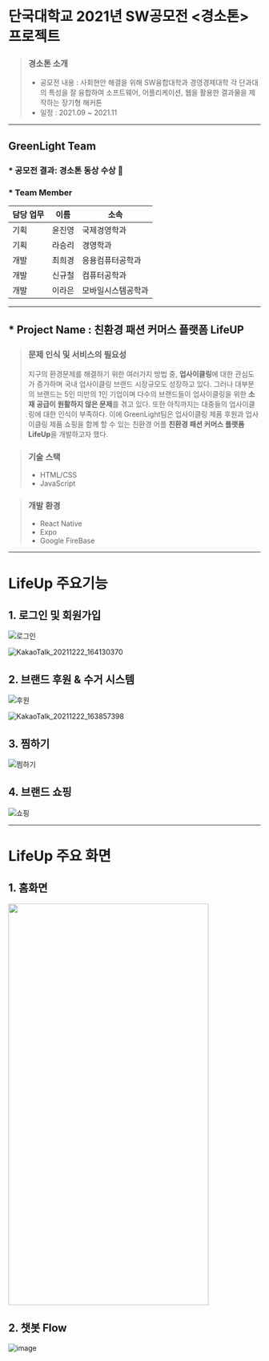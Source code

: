 단국대학교 2021년 SW공모전 <경소톤> 프로젝트
========================

> ### 경소톤 소개
> * 공모전 내용 : 사회현안 해결을 위해 SW융합대학과 경영경제대학 각 단과대의 특성을 잘 융합하여 소프트웨어, 어플리케이션, 웹을 활용한 결과물을 제작하는 장기형 해커톤
> * 일정 : 2021.09 ~ 2021.11

-------------------------------

## GreenLight Team
### * 공모전 결과: 경소톤 동상 수상 🥉


### * Team Member
담당 업무 | 이름 | 소속
---|---|---|
기획 | 윤진영 | 국제경영학과
기획 | 라승리 | 경영학과
개발 | 최희경 | 응용컴퓨터공학과
개발 | 신규철 | 컴퓨터공학과
개발 | 이라은 | 모바일시스템공학과

-------------------------------
## * Project Name : 친환경 패션 커머스 플랫폼 LifeUP
> ### 문제 인식 및 서비스의 필요성
> 지구의 환경문제를 해결하기 위한 여러가지 방법 중, **업사이클링**에 대한 관심도가 증가하며 국내 업사이클링 브랜드 시장규모도 성장하고 있다. 그러나 대부분의 브랜드는 5인 미만의 1인 기업이며 다수의 브랜드들이 업사이클링을 위한 **소재 공급이 원활하지 않은 문제**를 겪고 있다. 또한 아직까지는 대중들의 업사이클링에 대한 인식이 부족하다. 이에 GreenLight팀은 업사이클링 제품 후원과 업사이클링 제품 쇼핑을 함께 할 수 있는 친환경 어플  **친환경 패션 커머스 플랫폼 LifeUp**을 개발하고자 했다.




> ### 기술 스택
> * HTML/CSS
> * JavaScript
 
 
> ### 개발 환경
> * React Native
> * Expo
> * Google FireBase

--------------------------

LifeUp 주요기능
=================

## 1. 로그인 및 회원가입
![로그인](https://user-images.githubusercontent.com/64201163/147052589-a8016d06-fef4-462f-b2ff-947e96e7ad1d.gif)

![KakaoTalk_20211222_164130370](https://user-images.githubusercontent.com/64201163/147054411-31ac2ca6-1e85-4418-bc37-de895d252349.png)


## 2. 브랜드 후원 & 수거 시스템

![후원](https://user-images.githubusercontent.com/64201163/147051352-4fcb421f-be42-4462-9676-611998161a69.gif)

![KakaoTalk_20211222_163857398](https://user-images.githubusercontent.com/64201163/147054127-bf6ddd1c-c357-4414-aa74-f30617742e01.png)

## 3. 찜하기
![찜하기](https://user-images.githubusercontent.com/64201163/147052305-6c26a48e-b2f2-4b2c-8568-5d674a28c1c0.gif)


## 4. 브랜드 쇼핑
![쇼핑](https://user-images.githubusercontent.com/64201163/147052426-87fd9463-bbd0-47e0-8758-c1a2e83255ee.gif)


------------------

LifeUp 주요 화면
=============
## 1. 홈화면

<img src="https://user-images.githubusercontent.com/64201163/147050066-b2186584-6eba-4d69-a614-311e46841903.png" width="400" height="800"/>

## 2. 챗봇 Flow

![image](https://user-images.githubusercontent.com/64201163/147054986-808cd7ab-ec75-4aa9-96ce-f7931f12205f.png)


